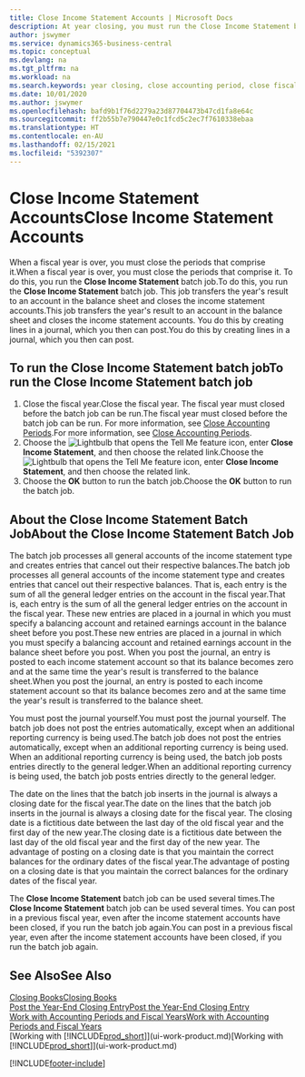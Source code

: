 ```yaml
---
title: Close Income Statement Accounts | Microsoft Docs
description: At year closing, you must run the Close Income Statement batch job to close the accounting periods that make up the fiscal year.
author: jswymer
ms.service: dynamics365-business-central
ms.topic: conceptual
ms.devlang: na
ms.tgt_pltfrm: na
ms.workload: na
ms.search.keywords: year closing, close accounting period, close fiscal year, bank account detailed trial balance
ms.date: 10/01/2020
ms.author: jswymer
ms.openlocfilehash: bafd9b1f76d2279a23d87704473b47cd1fa8e64c
ms.sourcegitcommit: ff2b55b7e790447e0c1fcd5c2ec7f7610338ebaa
ms.translationtype: HT
ms.contentlocale: en-AU
ms.lasthandoff: 02/15/2021
ms.locfileid: "5392307"
---
```

# <a name="close-income-statement-accounts"></a><span data-ttu-id="26380-103">Close Income Statement Accounts</span><span class="sxs-lookup"><span data-stu-id="26380-103">Close Income Statement Accounts</span></span>
<span data-ttu-id="26380-104">When a fiscal year is over, you must close the periods that comprise it.</span><span class="sxs-lookup"><span data-stu-id="26380-104">When a fiscal year is over, you must close the periods that comprise it.</span></span> <span data-ttu-id="26380-105">To do this, you run the **Close Income Statement** batch job.</span><span class="sxs-lookup"><span data-stu-id="26380-105">To do this, you run the **Close Income Statement** batch job.</span></span> <span data-ttu-id="26380-106">This job transfers the year's result to an account in the balance sheet and closes the income statement accounts.</span><span class="sxs-lookup"><span data-stu-id="26380-106">This job transfers the year's result to an account in the balance sheet and closes the income statement accounts.</span></span> <span data-ttu-id="26380-107">You do this by creating lines in a journal, which you then can post.</span><span class="sxs-lookup"><span data-stu-id="26380-107">You do this by creating lines in a journal, which you then can post.</span></span>

## <a name="to-run-the-close-income-statement-batch-job"></a><span data-ttu-id="26380-108">To run the Close Income Statement batch job</span><span class="sxs-lookup"><span data-stu-id="26380-108">To run the Close Income Statement batch job</span></span>
1. <span data-ttu-id="26380-109">Close the fiscal year.</span><span class="sxs-lookup"><span data-stu-id="26380-109">Close the fiscal year.</span></span> <span data-ttu-id="26380-110">The fiscal year must closed before the batch job can be run.</span><span class="sxs-lookup"><span data-stu-id="26380-110">The fiscal year must closed before the batch job can be run.</span></span> <span data-ttu-id="26380-111">For more information, see [Close Accounting Periods](year-close-account-periods.md).</span><span class="sxs-lookup"><span data-stu-id="26380-111">For more information, see [Close Accounting Periods](year-close-account-periods.md).</span></span>
2. <span data-ttu-id="26380-112">Choose the ![Lightbulb that opens the Tell Me feature](media/ui-search/search_small.png "Tell me what you want to do") icon, enter **Close Income Statement**, and then choose the related link.</span><span class="sxs-lookup"><span data-stu-id="26380-112">Choose the ![Lightbulb that opens the Tell Me feature](media/ui-search/search_small.png "Tell me what you want to do") icon, enter **Close Income Statement**, and then choose the related link.</span></span>
3. <span data-ttu-id="26380-113">Choose the **OK** button to run the batch job.</span><span class="sxs-lookup"><span data-stu-id="26380-113">Choose the **OK** button to run the batch job.</span></span>

## <a name="about-the-close-income-statement-batch-job"></a><span data-ttu-id="26380-114">About the Close Income Statement Batch Job</span><span class="sxs-lookup"><span data-stu-id="26380-114">About the Close Income Statement Batch Job</span></span>
<span data-ttu-id="26380-115">The batch job processes all general accounts of the income statement type and creates entries that cancel out their respective balances.</span><span class="sxs-lookup"><span data-stu-id="26380-115">The batch job processes all general accounts of the income statement type and creates entries that cancel out their respective balances.</span></span> <span data-ttu-id="26380-116">That is, each entry is the sum of all the general ledger entries on the account in the fiscal year.</span><span class="sxs-lookup"><span data-stu-id="26380-116">That is, each entry is the sum of all the general ledger entries on the account in the fiscal year.</span></span> <span data-ttu-id="26380-117">These new entries are placed in a journal in which you must specify a balancing account and retained earnings account in the balance sheet before you post.</span><span class="sxs-lookup"><span data-stu-id="26380-117">These new entries are placed in a journal in which you must specify a balancing account and retained earnings account in the balance sheet before you post.</span></span> <span data-ttu-id="26380-118">When you post the journal, an entry is posted to each income statement account so that its balance becomes zero and at the same time the year's result is transferred to the balance sheet.</span><span class="sxs-lookup"><span data-stu-id="26380-118">When you post the journal, an entry is posted to each income statement account so that its balance becomes zero and at the same time the year's result is transferred to the balance sheet.</span></span>

<span data-ttu-id="26380-119">You must post the journal yourself.</span><span class="sxs-lookup"><span data-stu-id="26380-119">You must post the journal yourself.</span></span> <span data-ttu-id="26380-120">The batch job does not post the entries automatically, except when an additional reporting currency is being used.</span><span class="sxs-lookup"><span data-stu-id="26380-120">The batch job does not post the entries automatically, except when an additional reporting currency is being used.</span></span> <span data-ttu-id="26380-121">When an additional reporting currency is being used, the batch job posts entries directly to the general ledger.</span><span class="sxs-lookup"><span data-stu-id="26380-121">When an additional reporting currency is being used, the batch job posts entries directly to the general ledger.</span></span>

<span data-ttu-id="26380-122">The date on the lines that the batch job inserts in the journal is always a closing date for the fiscal year.</span><span class="sxs-lookup"><span data-stu-id="26380-122">The date on the lines that the batch job inserts in the journal is always a closing date for the fiscal year.</span></span> <span data-ttu-id="26380-123">The closing date is a fictitious date between the last day of the old fiscal year and the first day of the new year.</span><span class="sxs-lookup"><span data-stu-id="26380-123">The closing date is a fictitious date between the last day of the old fiscal year and the first day of the new year.</span></span> <span data-ttu-id="26380-124">The advantage of posting on a closing date is that you maintain the correct balances for the ordinary dates of the fiscal year.</span><span class="sxs-lookup"><span data-stu-id="26380-124">The advantage of posting on a closing date is that you maintain the correct balances for the ordinary dates of the fiscal year.</span></span>

<span data-ttu-id="26380-125">The **Close Income Statement** batch job can be used several times.</span><span class="sxs-lookup"><span data-stu-id="26380-125">The **Close Income Statement** batch job can be used several times.</span></span> <span data-ttu-id="26380-126">You can post in a previous fiscal year, even after the income statement accounts have been closed, if you run the batch job again.</span><span class="sxs-lookup"><span data-stu-id="26380-126">You can post in a previous fiscal year, even after the income statement accounts have been closed, if you run the batch job again.</span></span>

## <a name="see-also"></a><span data-ttu-id="26380-127">See Also</span><span class="sxs-lookup"><span data-stu-id="26380-127">See Also</span></span>

[<span data-ttu-id="26380-128">Closing Books</span><span class="sxs-lookup"><span data-stu-id="26380-128">Closing Books</span></span>](year-close-books.md)  
[<span data-ttu-id="26380-129">Post the Year-End Closing Entry</span><span class="sxs-lookup"><span data-stu-id="26380-129">Post the Year-End Closing Entry</span></span>](year-how-post-year-end-close-entry.md)  
[<span data-ttu-id="26380-130">Work with Accounting Periods and Fiscal Years</span><span class="sxs-lookup"><span data-stu-id="26380-130">Work with Accounting Periods and Fiscal Years</span></span>](finance-accounting-periods-and-fiscal-years.md)  
<span data-ttu-id="26380-131">[Working with [!INCLUDE[prod_short](includes/prod_short.md)]](ui-work-product.md)</span><span class="sxs-lookup"><span data-stu-id="26380-131">[Working with [!INCLUDE[prod_short](includes/prod_short.md)]](ui-work-product.md)</span></span>


[!INCLUDE[footer-include](includes/footer-banner.md)]